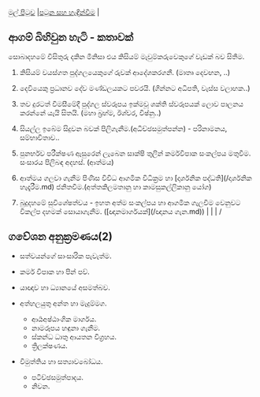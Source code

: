 [මුල් පිටුව](/index.md) |[පටුන සහ හැඳින්වීම](/හැඳින්වීම.md) |

## ආගම් බිහිවුන හැටි - කතාවක්


සොබාදහමේ විසිතුරු දකින මිනිසා එය කිසියම් මැවුම්කරුවෙකුගේ වැඩක් බව සිතීම.

1. කිසියම් වයස්ගත පුද්ගලයෙකුගේ රුවක් ආදේශකරගනී. (මාතෘ දෙවඟන, ..)

2. දෙවියෙකු ප්‍රධානව දේව මණ්ඩලයකට පවරයි. (ගින්නට අධිපති, වැස්ස වලාහක..)

3. තව දුරටත් විමසීමේදී පුද්ගල ස්වරූපය ඉක්මවූ ශක්ති ස්වරූපයක් ලොව පාලනය කරන්නේ යැයි සිතයි. (මහා බ්‍රහ්ම, ඊශ්වර, විෂ්නු..)

4. සියල්ල ඉබේම සිදුවන බවක් පිලිගැනීම.(අධිච්ඡසමුත්පන්න) - පරිනාමනය, සම්භාවිතාව..

5. පුනර්භව පරීක්ෂණ ඇසුරෙන් ලැබෙන සාක්ෂි තුලින් කර්මවිපාක සංකල්පය මතුවීම. සංසාරය පිලිබඳ අදහස්. (ආත්මය)

6. ආත්මය ගලවා ගැනීම පිණිස විවිධ ආගමික විධික්‍රම හා [දාර්ශනික පද්ධති](/දාර්ශනික හැදෑරීම.md) ජනිතවීම.(අත්තකිලමතානු හා කාමසුකල්ලිකානු යෝග)

7. බුදුදහමේ සුවිශේෂත්වය - ඉහත අත්ම සංකල්පය හා ආගමික ගැලවීම වෙනුවට විකල්ප දහමක් සොයාගැනීම. ([ඥානමාර්ගයක්](/ඥානය ගැන.md))
|
|
|
\/



## ගවේශන අනුක්‍රමණය(2)

- සත්වයන්ගේ සාංසාරික පැවැත්ම.
- කර්ම විපාක හා පින් පව්.
- යාඥාව හා ධ්‍යානයේ අසමත්බව.
- අත්හලයුතු අන්ත හා මැදුම්මග.
	- ආර්‍යඅෂ්ඨාංගික මාර්ගය.
	- නාමරූපය හඳුනා ගැනීම.
	- ස්කන්ධ ධාතු ආයතන විග්‍රහය.
	- ත්‍රිලක්ෂණය.

- විමුත්තිය හා සත්‍යාවබෝධය.
	- පටිච්ඡසමුත්පාදය.
	- නිවන.
